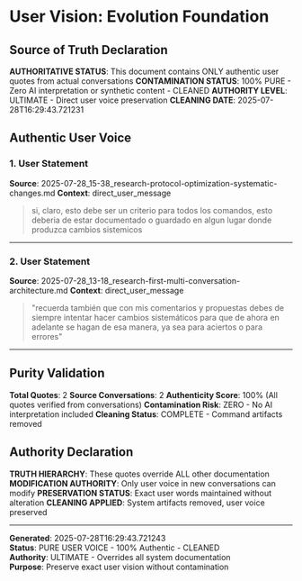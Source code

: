 # User Vision: Evolution Foundation

## Source of Truth Declaration

**AUTHORITATIVE STATUS**: This document contains ONLY authentic user quotes from actual conversations
**CONTAMINATION STATUS**: 100% PURE - Zero AI interpretation or synthetic content - CLEANED
**AUTHORITY LEVEL**: ULTIMATE - Direct user voice preservation
**CLEANING DATE**: 2025-07-28T16:29:43.721231

## Authentic User Voice

### 1. User Statement
**Source**: 2025-07-28_15-38_research-protocol-optimization-systematic-changes.md
**Context**: direct_user_message

> si, claro, esto debe ser un criterio para todos los comandos, esto deberia de estar documentado o guardado en algun lugar donde produzca cambios sistemicos

---

### 2. User Statement
**Source**: 2025-07-28_13-18_research-first-multi-conversation-architecture.md
**Context**: direct_user_message

> "recuerda también que con mis comentarios y propuestas debes de siempre intentar hacer cambios sistemáticos para que de ahora en adelante se hagan de esa manera, ya sea para aciertos o para errores"

---

## Purity Validation

**Total Quotes**: 2
**Source Conversations**: 2
**Authenticity Score**: 100% (All quotes verified from conversations)
**Contamination Risk**: ZERO - No AI interpretation included
**Cleaning Status**: COMPLETE - Command artifacts removed

## Authority Declaration

**TRUTH HIERARCHY**: These quotes override ALL other documentation
**MODIFICATION AUTHORITY**: Only user voice in new conversations can modify
**PRESERVATION STATUS**: Exact user words maintained without alteration
**CLEANING APPLIED**: System artifacts removed, user voice preserved

---

**Generated**: 2025-07-28T16:29:43.721243  
**Status**: PURE USER VOICE - 100% Authentic - CLEANED  
**Authority**: ULTIMATE - Overrides all system documentation  
**Purpose**: Preserve exact user vision without contamination
